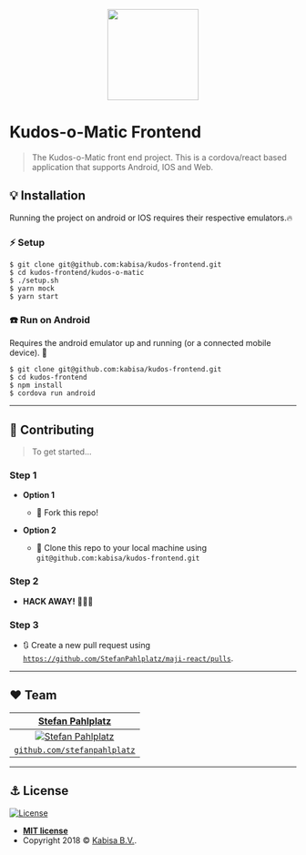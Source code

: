 <p align="center">
  <img src="https://dovetail.world/wp-content/uploads/2016/09/Logo-Kabisa-e1496142251302.png" height="160"/>
</p>
  
# Kudos-o-Matic Frontend

> The Kudos-o-Matic front end project. This is a cordova/react based application that supports Android, IOS and Web.

## :bulb: Installation

Running the project on android or IOS requires their respective emulators.:fire:

### :zap: Setup

```shell
$ git clone git@github.com:kabisa/kudos-frontend.git
$ cd kudos-frontend/kudos-o-matic
$ ./setup.sh
$ yarn mock
$ yarn start
```

### :phone: Run on Android

Requires the android emulator up and running (or a connected mobile device). :calling:

```shell
$ git clone git@github.com:kabisa/kudos-frontend.git
$ cd kudos-frontend
$ npm install
$ cordova run android
```

---

## :wrench: Contributing

> To get started...

### Step 1

- **Option 1**
    - 🍴 Fork this repo!

- **Option 2**
    - 👯 Clone this repo to your local machine using `git@github.com:kabisa/kudos-frontend.git`

### Step 2

- **HACK AWAY!** 🔨🔨🔨

### Step 3

- 🔃 Create a new pull request using <a href="https://github.com/StefanPahlplatz/kudos-frontend/pulls" target="_blank">`https://github.com/StefanPahlplatz/maji-react/pulls`</a>.

---

## :hearts: Team

|                 <a href="https://www.linkedin.com/in/stefanpahlplatz/" target="_blank">**Stefan Pahlplatz**</a>                 |
|:----------------------------------------------------------------------------------------------------------:|
| [![Stefan Pahlplatz](https://avatars1.githubusercontent.com/u/23485653?s=200&v=4)](https://github.com/StefanPahlplatz) |
|         <a href="https://github.com/StefanPahlplatz" target="_blank">`github.com/stefanpahlplatz`</a>         |

---

## :anchor: License

[![License](http://img.shields.io/:license-mit-blue.svg?style=flat-square)](http://badges.mit-license.org)

- **[MIT license](http://opensource.org/licenses/mit-license.php)**
- Copyright 2018 © <a href="https://www.kabisa.nl/" target="_blank">Kabisa B.V.</a>.

